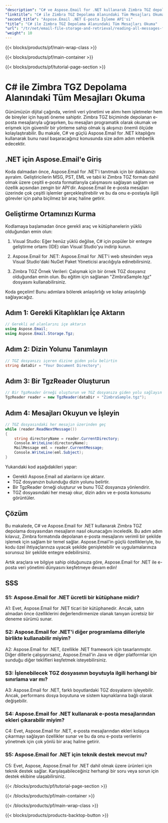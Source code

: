 ```yaml
---
"description": "C# ve Aspose.Email for .NET kullanarak Zimbra TGZ depolama mesajlarının nasıl okunacağını öğrenin. Kaynak kodu dahil adım adım kılavuz."
"linktitle": "C# ile Zimbra TGZ Depolama Alanındaki Tüm Mesajları Okuma"
"second_title": "Aspose.Email .NET E-posta İşleme API'si"
"title": "C# ile Zimbra TGZ Depolama Alanındaki Tüm Mesajları Okuma"
"url": "/tr/net/email-file-storage-and-retrieval/reading-all-messages-from-zimbra-tgz-storage-with-csharp/"
"weight": 10
---
```


{{< blocks/products/pf/main-wrap-class >}}

{{< blocks/products/pf/main-container >}}

{{< blocks/products/pf/tutorial-page-section >}}

# C# ile Zimbra TGZ Depolama Alanındaki Tüm Mesajları Okuma


Günümüzün dijital çağında, verimli veri yönetimi ve alımı hem işletmeler hem de bireyler için hayati öneme sahiptir. Zimbra TGZ biçiminde depolanan e-posta mesajlarıyla uğraşırken, bu mesajları programatik olarak okumak ve erişmek için güvenilir bir yönteme sahip olmak iş akışınızı önemli ölçüde kolaylaştırabilir. Bu makale, C# ve güçlü Aspose.Email for .NET kitaplığını kullanarak bunu nasıl başaracağınız konusunda size adım adım rehberlik edecektir.

## .NET için Aspose.Email'e Giriş

Koda dalmadan önce, Aspose.Email for .NET'i tanıtmak için bir dakikanızı ayıralım. Geliştiricilerin MSG, PST, EML ve tabii ki Zimbra TGZ formatı dahil olmak üzere çeşitli e-posta formatlarıyla çalışmasını sağlayan sağlam ve özellik açısından zengin bir API'dir. Aspose.Email ile e-posta mesajları üzerinde çok çeşitli işlemler gerçekleştirebilir ve bu da onu e-postayla ilgili görevler için paha biçilmez bir araç haline getirir.

## Geliştirme Ortamınızı Kurma

Kodlamaya başlamadan önce gerekli araç ve kütüphanelerin yüklü olduğundan emin olun:

1. Visual Studio: Eğer henüz yüklü değilse, C# için popüler bir entegre geliştirme ortamı (IDE) olan Visual Studio'yu indirip kurun.

2. Aspose.Email for .NET: Aspose.Email for .NET'i web sitesinden veya Visual Studio'daki NuGet Paket Yöneticisi aracılığıyla edinebilirsiniz.

3. Zimbra TGZ Örnek Verileri: Çalışmak için bir örnek TGZ dosyanız olduğundan emin olun. Bu eğitim için sağlanan "ZimbraSample.tgz" dosyasını kullanabilirsiniz.

Koda geçelim! Bunu adımlara bölerek anlaşılırlığı ve kolay anlaşılırlığı sağlayacağız.

## Adım 1: Gerekli Kitaplıkları İçe Aktarın

```csharp
// Gerekli ad alanlarını içe aktarın
using Aspose.Email;
using Aspose.Email.Storage.Tgz;
```

## Adım 2: Dizin Yolunu Tanımlayın

```csharp
// TGZ dosyanızı içeren dizine giden yolu belirtin
string dataDir = "Your Document Directory";
```

## Adım 3: Bir TgzReader Oluşturun

```csharp
// Bir TgzReader örneği oluşturun ve TGZ dosyanıza giden yolu sağlayın
TgzReader reader = new TgzReader(dataDir + "ZimbraSample.tgz");
```

## Adım 4: Mesajları Okuyun ve İşleyin

```csharp
// TGZ dosyasındaki her mesajın üzerinden geç
while (reader.ReadNextMessage())
{
    string directoryName = reader.CurrentDirectory;
    Console.WriteLine(directoryName);
    MailMessage eml = reader.CurrentMessage;
    Console.WriteLine(eml.Subject);
}
```

Yukarıdaki kod aşağıdakileri yapar:

- Gerekli Aspose.Email ad alanlarını içe aktarır.
- TGZ dosyanızın bulunduğu dizin yolunu belirtir.
- Bir TgzReader örneği oluşturur ve bunu TGZ dosyanıza yönlendirir.
- TGZ dosyasındaki her mesajı okur, dizin adını ve e-posta konusunu görüntüler.

## Çözüm

Bu makalede, C# ve Aspose.Email for .NET kullanarak Zimbra TGZ depolama dosyasından mesajların nasıl okunacağını inceledik. Bu adım adım kılavuz, Zimbra formatında depolanan e-posta mesajlarını verimli bir şekilde işlemek için sağlam bir temel sağlar. Aspose.Email'in güçlü özellikleriyle, bu kodu özel ihtiyaçlarınıza uyacak şekilde genişletebilir ve uygulamalarınıza sorunsuz bir şekilde entegre edebilirsiniz.

Artık araçlara ve bilgiye sahip olduğunuza göre, Aspose.Email for .NET ile e-posta veri yönetimi dünyasını keşfetmeye devam edin!


## SSS

### S1: Aspose.Email for .NET ücretli bir kütüphane midir?

A1: Evet, Aspose.Email for .NET ticari bir kütüphanedir. Ancak, satın almadan önce özelliklerini değerlendirmenize olanak tanıyan ücretsiz bir deneme sürümü sunar.

### S2: Aspose.Email for .NET'i diğer programlama dilleriyle birlikte kullanabilir miyim?

A2: Aspose.Email for .NET, özellikle .NET framework için tasarlanmıştır. Diğer dillerle çalışıyorsanız, Aspose.Email'in Java ve diğer platformlar için sunduğu diğer teklifleri keşfetmek isteyebilirsiniz.

### S3: İşlenebilecek TGZ dosyasının boyutuyla ilgili herhangi bir sınırlama var mı?

A3: Aspose.Email for .NET, farklı boyutlardaki TGZ dosyalarını işleyebilir. Ancak, performans dosya boyutuna ve sistem kaynaklarına bağlı olarak değişebilir.

### S4: Aspose.Email for .NET kullanarak e-posta mesajlarından ekleri çıkarabilir miyim?

C4: Evet, Aspose.Email for .NET, e-posta mesajlarından ekleri kolayca çıkarmayı sağlayan özellikler sunar ve bu da onu e-posta verilerini yönetmek için çok yönlü bir araç haline getirir.

### S5: Aspose.Email for .NET için teknik destek mevcut mu?

C5: Evet, Aspose, Aspose.Email for .NET dahil olmak üzere ürünleri için teknik destek sağlar. Karşılaşabileceğiniz herhangi bir soru veya sorun için destek ekibine ulaşabilirsiniz.


{{< /blocks/products/pf/tutorial-page-section >}}

{{< /blocks/products/pf/main-container >}}

{{< /blocks/products/pf/main-wrap-class >}}

{{< blocks/products/products-backtop-button >}}
